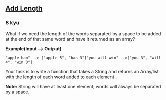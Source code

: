 <h2><a href=https://www.codewars.com/kata/559d2284b5bb6799e9000047/train/python target="_blank">Add Length</a></h2><h3>8 kyu</h3><p>What if we need the length of the words separated by a space to be added at the end of that same word and have it returned as an array?</p><p><strong>Example(Input --&gt; Output)</strong></p><pre><code>"apple ban" --&gt; ["apple 5", "ban 3"]"you will win" --&gt;["you 3", "will 4", "win 3"]</code></pre><p>Your task is to write a function that takes a String and returns an Array/list with the length of each word added to each element .</p><p><strong>Note:</strong> String will have at least one element; words will always be separated by a space. </p>
